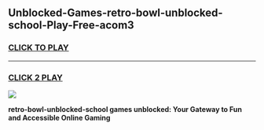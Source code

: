 
## Unblocked-Games-retro-bowl-unblocked-school-Play-Free-acom3
<h3>
<a href="https://premium76.site?title=retro-bowl-unblocked-school&ref=23A">CLICK TO PLAY</a></h3>
<hr>

<h3>
<a href="https://premium76.site?title=retro-bowl-unblocked-school&ref=23A">CLICK 2 PLAY</a>
  
</h3>

<a href="https://premium76.site?title=retro-bowl-unblocked-school&ref=23A"><img src="https://clearcache.store/games.png"></a>


**retro-bowl-unblocked-school games unblocked: Your Gateway to Fun and Accessible Online Gaming**
